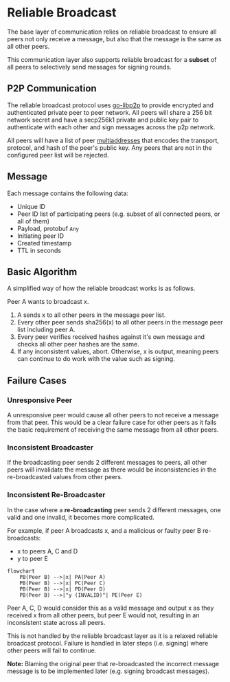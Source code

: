 # Reliable Broadcast

The base layer of communication relies on reliable broadcast to ensure all peers
not only receive a message, but also that the message is the same as all other
peers.

This communication layer also supports reliable broadcast for a **subset** of
all peers to selectively send messages for signing rounds.

## P2P Communication

The reliable broadcast protocol uses [go-libp2p] to provide encrypted and
authenticated private peer to peer network. All peers will share a 256 bit
network secret and have a secp256k1 private and public key pair to authenticate
with each other and sign messages across the p2p network.

All peers will have a list of peer [multiaddresses][multiaddr] that encodes the
transport, protocol, and hash of the peer's public key. Any peers that are not
in the configured peer list will be rejected.

## Message

Each message contains the following data:

* Unique ID
* Peer ID list of participating peers (e.g. subset of all connected peers, or all of them)
* Payload, protobuf `Any`
* Initiating peer ID
* Created timestamp
* TTL in seconds

## Basic Algorithm

A simplified way of how the reliable broadcast works is as follows.

Peer A wants to broadcast x.

1. A sends x to all other peers in the message peer list.
2. Every other peer sends sha256(x) to all other peers in the message peer list
   including peer A.
3. Every peer verifies received hashes against it's own message and checks all
   other peer hashes are the same.
4. If any inconsistent values, abort. Otherwise, x is output, meaning peers can
   continue to do work with the value such as signing.

## Failure Cases

### Unresponsive Peer

A unresponsive peer would cause all other peers to not receive a message from
that peer. This would be a clear failure case for other peers as it fails the
basic requirement of receiving the same message from all other peers.

### Inconsistent Broadcaster

If the broadcasting peer sends 2 different messages to peers, all other peers
will invalidate the message as there would be inconsistencies in the
re-broadcasted values from other peers.

### Inconsistent Re-Broadcaster

In the case where a **re-broadcasting** peer sends 2 different messages, one
valid and one invalid, it becomes more complicated.

For example, if peer A broadcasts x, and a malicious or faulty peer B re-broadcasts:
* x to peers A, C and D
* y to peer E

```mermaid
flowchart
    PB(Peer B) -->|x| PA(Peer A)
    PB(Peer B) -->|x| PC(Peer C)
    PB(Peer B) -->|x| PD(Peer D)
    PB(Peer B) -->|"y (INVALID)"| PE(Peer E)
```

Peer A, C, D would consider this as a valid message and output x as they
received x from all other peers, but peer E would not, resulting in an
inconsistent state across all peers.

This is not handled by the reliable broadcast layer as it is a relaxed reliable
broadcast protocol. Failure is handled in later steps (i.e. signing) where other
peers will fail to continue.

**Note:** Blaming the original peer that re-broadcasted the incorrect message 
message is to be implemented later (e.g. signing broadcast messages).

[go-libp2p]: https://github.com/libp2p/go-libp2p
[multiaddr]: https://docs.libp2p.io/concepts/addressing/
